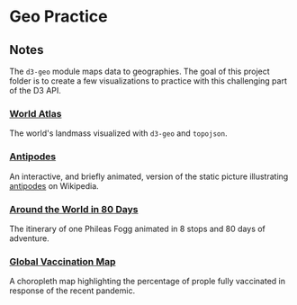 # Geo Practice

## Notes

The `d3-geo` module maps data to geographies. The goal of this project folder is to create a few visualizations to practice with this challenging part of the D3 API.

### [World Atlas](https://codepen.io/borntofrappe/pen/gOxQXRK)

The world's landmass visualized with `d3-geo` and `topojson`.

### [Antipodes](https://codepen.io/borntofrappe/pen/eYEbPML)

An interactive, and briefly animated, version of the static picture illustrating [antipodes](https://en.wikipedia.org/wiki/Antipodes) on Wikipedia.

### [Around the World in 80 Days](https://codepen.io/borntofrappe/pen/yLoZyEa)

The itinerary of one Phileas Fogg animated in 8 stops and 80 days of adventure.

### [Global Vaccination Map](https://codepen.io/borntofrappe/pen/RwZdKMK)

A choropleth map highlighting the percentage of prople fully vaccinated in response of the recent pandemic.

